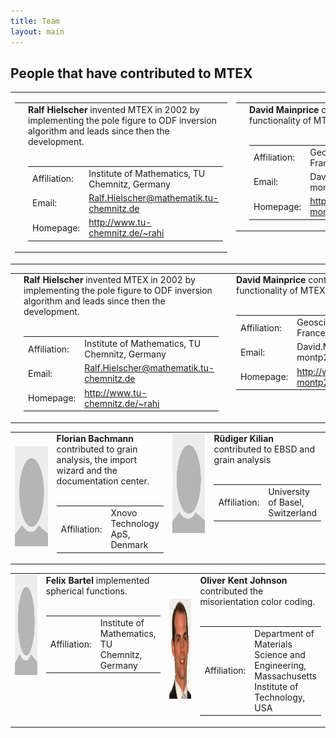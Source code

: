 ```yaml
---
title: Team
layout: main
---
```


## People that have contributed to MTEX

<table border='0' cellpadding='10'><tr>
	<td valign="top" width="1*">
		<table border='0' cellpadding='10'><tr>
			<td valign="top" width="140">
				<img src='files/pic/hielscher2.jpg' alt='Picture of Ralf Hielscher' height='160' width='120' border='0'/>
				<a id="contact:fmm"></a>
			</td><td valign="top">
				<b>Ralf Hielscher</b> invented MTEX in 2002 by implementing the pole
				figure to ODF inversion algorithm and leads since then the development.<br /><br />
				<table border='0' cellpadding='3'><tr>
					<td> Affiliation: </td>
					<td> Institute of Mathematics, TU Chemnitz, Germany </td>
					</tr><tr>
					<td> Email: </td>
					<td> <a href="mailto:mail">Ralf.Hielscher@mathematik.tu-chemnitz.de</a> </td>
					</tr><tr>
					<td> Homepage: </td>
					<td> <a href="http://www.tu-chemnitz.de/~rahi">http://www.tu-chemnitz.de/~rahi</a></td>
				</tr></table>
			</td>
		</tr></table>
	</td><td valign="top" width="1*">
		<table border='0' cellpadding='10'><tr>
			<td valign="top" width="140">
				<img src='files/pic/mainprice.jpg' alt='Picture of David Mainprice' height='160' width='120' border='0'/>
				<a id="contact:p2nfft"></a>
			</td><td valign="top">
				<b>David Mainprice</b> contributed to the tensor functionality of MTEX.<br /><br />
				<table border='0' cellpadding='3'><tr>
					<td> Affiliation: </td>
					<td> Geosciences Montpellier, France</td>
					</tr><tr>
					<td> Email: </td>
					<td> <a href="mailto:David.Mainprice@gm.univ-montp2.fr"></a>David.Mainprice@gm.univ-montp2.fr</td>
					</tr><tr>
					<td> Homepage: </td>
					<td> <a href="http://www.gm.univ-montp2.fr/PERSO/mainprice/">http://www.gm.univ-montp2.fr/PERSO/mainprice/</a>
					</td>
				</tr></table>
			</td>
		</tr></table>
	</td>
</tr></table>

<table border='0' cellpadding='10'><tr>
  <td valign="top" width="140">
    <img src='files/pic/hielscher2.jpg' alt='Picture of Ralf Hielscher' height='160' width='120' border='0'/>
    <a id="contact:fmm"></a>
  </td><td valign="top" width="1*">
    <b>Ralf Hielscher</b> invented MTEX in 2002 by implementing the pole
    figure to ODF inversion algorithm and leads since then the development.<br /><br />
    <table border='0' cellpadding='3'><tr>
      <td> Affiliation: </td>
      <td> Institute of Mathematics, TU Chemnitz, Germany </td>
    </tr><tr>
      <td> Email: </td>
      <td> <a href="mailto:mail">Ralf.Hielscher@mathematik.tu-chemnitz.de</a> </td>
    </tr><tr>
      <td> Homepage: </td>
	  <td> <a href="http://www.tu-chemnitz.de/~rahi">http://www.tu-chemnitz.de/~rahi</a></td>
    </tr></table>
  </td>
    <td valign="top" width="140">
    <img src='files/pic/mainprice.jpg' alt='Picture of David Mainprice' height='160' width='120' border='0'/>
    <a id="contact:p2nfft"></a>
  </td><td valign="top" width="2*" >
    <b>David Mainprice</b> contributed to the tensor functionality of MTEX.<br /><br />
    <table border='0' cellpadding='3'><tr>
      <td> Affiliation: </td>
      <td> Geosciences Montpellier, France</td>
    </tr><tr>
      <td> Email: </td>
      <td> <a href="mailto:David.Mainprice@gm.univ-montp2.fr"></a>David.Mainprice@gm.univ-montp2.fr</td>
    </tr><tr>
      <td> Homepage: </td>
	  <td> <a href="http://www.gm.univ-montp2.fr/PERSO/mainprice/">http://www.gm.univ-montp2.fr/PERSO/mainprice/</a>
      </td>
    </tr></table>
  </td>
</tr></table>

<table border='0' cellpadding='10'><tr>
  <td width="140">
    <img src='files/pic/unknown.jpg' alt='Picture of Florian Bachmann' height='160' width='120' border='0'/>
    <a id="contact:memd"></a>
  </td><td valign="top" width="3*">
    <b>Florian Bachmann</b> contributed to grain analysis, the import wizard and
    the documentation center.<br /><br />
    <table border='0' cellpadding='3'><tr>
      <td> Affiliation: </td>
      <td> Xnovo Technology ApS, Denmark </td>
    </tr></table>
  </td> <td valign="top"  width="140">
    <img src='files/pic/unknown.jpg' alt='Picture of Kilian' height='160' width='120' border='0'/>
    <a id="contact:memd"></a>
  </td><td valign="top" width="4*">
    <b>Rüdiger Kilian</b> contributed to EBSD and grain analysis <br /><br />
    <table border='0' cellpadding='3'><tr>
      <td> Affiliation: </td>
      <td> University of Basel, Switzerland </td>
    </tr></table>
  </td>
</tr></table>


<table border='0' cellpadding='10'><tr>
  <td valign="top" width="140">
    <img src='files/pic/unknown.jpg' alt='Picture of David Mainprice' height='160' width='120' border='0'/>
    <a id="contact:p2nfft"></a>
  </td><td valign="top" width="2*">
    <b>Felix Bartel</b> implemented spherical functions.<br /><br />
    <table border='0' cellpadding='3'><tr>
      <td> Affiliation: </td>
      <td> Institute of Mathematics, TU Chemnitz, Germany</td>
    </tr></table>
  </td>
  <td width="140">
    <img src='files/pic/Oliver_Johnson.jpg' alt='Picture of Oliver Kent Johnson' height='160' width='120' border='0'/>
    <a id="contact:p2nfft"></a>
  </td><td valign="top" width="3*">
    <b>Oliver Kent Johnson</b> contributed the misorientation color coding.  <br/><br />
    <table border='0' cellpadding='3'><tr>
      <td> Affiliation: </td>
      <td> Department of Materials Science and Engineering, Massachusetts Institute of Technology, USA</td>
    </tr></table>
  </td>
</tr></table>
